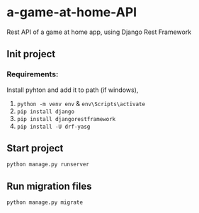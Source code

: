 # a-game-at-home-API
Rest API of a game at home app, using Django Rest Framework

## Init project

### Requirements:
Install pyhton and add it to path (if windows),

1. `python -m venv env` & `env\Scripts\activate`
2. `pip install django`
3. `pip install djangorestframework`
4. `pip install -U drf-yasg`

## Start project

`python manage.py runserver`

## Run migration files

`python manage.py migrate`
